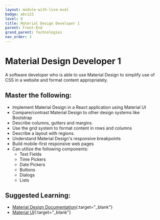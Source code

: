 ```yaml
---
layout: module-with-live-eval
badge: abc123
level: 0
title: Material Design Developer 1
parent: Front-End
grand_parent: Technologies
nav_order: 3
---
```

# Material Design Developer 1

A software developer who is able to use Material Design to simplify use of CSS in a website and format content appropriately.

## Master the following:

- Implement Material Design in a React application using Material UI
- Compare/contrast Material Design to other design systems like Bootstrap
- Describe columns, gutters and margins.
- Use the grid system to format content in rows and columns
- Describe a layout with regions.
- Understand Material Design's responsive breakpoints
- Build mobile-first responsive web pages
- Can utilize the following components:
  - Text Fields
  - Time Pickers
  - Date Pickers
  - Buttons
  - Dialogs
  - Lists

## Suggested Learning:

- [Material Design Documentation](https://material.io/){:target="\_blank"}
- [Material UI](https://material-ui.com/){:target="\_blank"}

